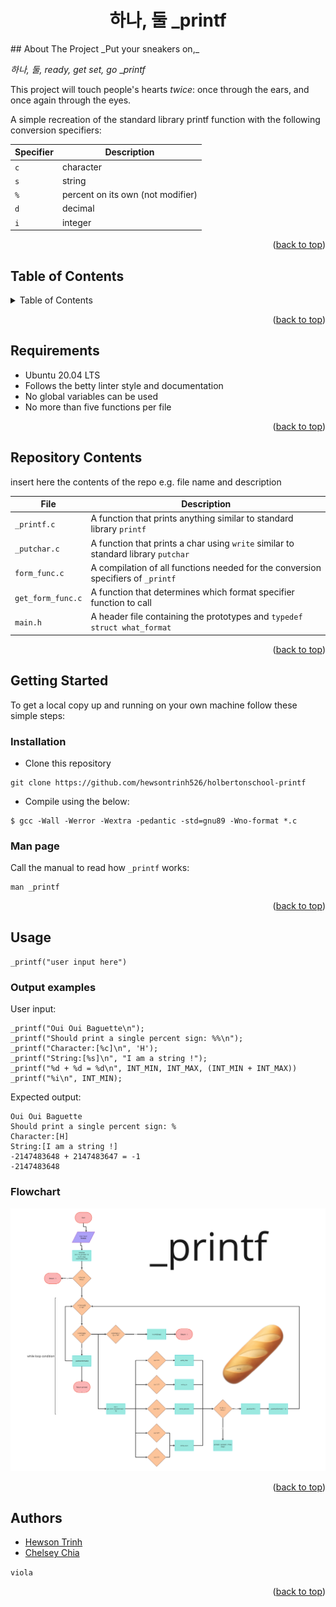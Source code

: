 <h1 align="center">하나, 둘 _printf</h1>
## About The Project
_Put your sneakers on,_

_하나, 둘, ready, get set, go_ __printf_

This project will touch people's hearts _twice_: once through the ears, and once again through the eyes.

A simple recreation of the standard library printf function with the following conversion specifiers:

| Specifier | Description |
|-----------|---------|
| `c` | character |
| `s` | string |
| `%` | percent on its own (not modifier) |
| `d` | decimal |
| `i` | integer |

<p align="right">(<a href="#readme-top">back to top</a>)</p>

## Table of Contents
<details>
	<summary>Table of Contents</summary>
	<ol>
	<li>
	<a href="#requirements">Requirements</a>
	</li>
	<li>
	<a href="#repository-contents">Repository Contents</a>
	</li>
	<li>
	<a href="#getting-started">Getting Started</a>
		<ul>
		<li><a href="#installion">Installation</a></li>
		<li><a href="#man-page">Man page</a></li>
		</ul>
	</li>
	<li>
	<a href="#usage">Usage</a>
		<ul>
		<li><a href="#output-examples">Output Examples</a></li>
		<li><a href="#flowchart">Flowchart</a></li>
		</ul>
	</li>
	<li>
	<a href="#authors">Authors</a>
	</li>
	</ol>
</details>

<p align="right">(<a href="#readme-top">back to top</a>)</p>

## Requirements

- Ubuntu 20.04 LTS
- Follows the betty linter style and documentation
- No global variables can be used
- No more than five functions per file

<p align="right">(<a href="#readme-top">back to top</a>)</p>

## Repository Contents
insert here the contents of the repo 
e.g. file name and description

| File | Description |
|------|-------------|
| `_printf.c` | A function that prints anything similar to standard library `printf` |
| `_putchar.c` | A function that prints a char using `write` similar to standard library `putchar` |
| `form_func.c` | A compilation of all functions needed for the conversion specifiers of `_printf` |
| `get_form_func.c` | A function that determines which format specifier function to call |
| `main.h` | A header file containing the prototypes and `typedef struct what_format` |


<p align="right">(<a href="#readme-top">back to top</a>)</p>

## Getting Started
To get a local copy up and running on your own machine follow these simple steps:


### Installation
- Clone this repository


```
git clone https://github.com/hewsontrinh526/holbertonschool-printf

```

- Compile using the below:


```
$ gcc -Wall -Werror -Wextra -pedantic -std=gnu89 -Wno-format *.c
```


### Man page

Call the manual to read how `_printf` works:

```
man _printf

```

<p align="right">(<a href="#readme-top">back to top</a>)</p>

## Usage

`_printf("user input here")`

### Output examples

User input:

```
_printf("Oui Oui Baguette\n");
_printf("Should print a single percent sign: %%\n");
_printf("Character:[%c]\n", 'H');
_printf("String:[%s]\n", "I am a string !");
_printf("%d + %d = %d\n", INT_MIN, INT_MAX, (INT_MIN + INT_MAX))
_printf("%i\n", INT_MIN);

```
Expected output:

```
Oui Oui Baguette
Should print a single percent sign: %
Character:[H]
String:[I am a string !]
-2147483648 + 2147483647 = -1
-2147483648

```

### Flowchart

![_printf-flowchart](./_printf-flowchart.png)

<p align="right">(<a href="#readme-top">back to top</a>)</p>

## Authors
- [Hewson Trinh](https://github.com/hewsontrinh526)
- [Chelsey Chia](https://github.com/chelseyqc)

`viola`

<p align="right">(<a href="#readme-top">back to top</a>)</p>
